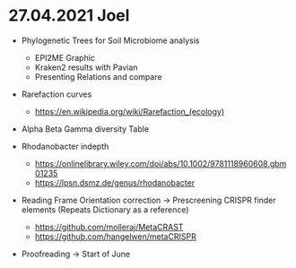 # 27.04.2021 Joel

* Phylogenetic Trees for Soil Microbiome analysis
	* EPI2ME Graphic
	* Kraken2 results with Pavian
	* Presenting Relations and compare 

* Rarefaction curves
	* https://en.wikipedia.org/wiki/Rarefaction_(ecology)

* Alpha Beta Gamma diversity Table

* Rhodanobacter indepth
	* https://onlinelibrary.wiley.com/doi/abs/10.1002/9781118960608.gbm01235
	* https://lpsn.dsmz.de/genus/rhodanobacter

* Reading Frame Orientation correction -> Prescreening CRISPR finder elements (Repeats Dictionary as a reference)
	* https://github.com/molleraj/MetaCRAST
	* https://github.com/hangelwen/metaCRISPR

* Proofreading -> Start of June
